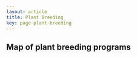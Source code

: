 ```yaml
---
layout: article
title: Plant Breeding
key: page-plant-breeding
---
```


## Map of plant breeding programs

<div id="us-map-container" style="width: 100%; height: 500px;"></div>

<script src="https://d3js.org/d3.v7.min.js"></script>
<script src="https://d3js.org/topojson.v3.min.js"></script>

<script>
document.addEventListener('DOMContentLoaded', function() {
    // Map dimensions
    const width = document.getElementById('us-map-container').offsetWidth;
    const height = 500;
    
    // Plant breeding program data by state
    const breedingPrograms = {
        "AL": { count: 2, institutions: ["Auburn University", "Alabama A&M University"] },
        "CA": { count: 5, institutions: ["UC Davis", "UC Riverside", "Cal Poly SLO", "Fresno State", "Stanford"] },
        "FL": { count: 3, institutions: ["University of Florida", "Florida A&M", "Florida State"] },
        "IA": { count: 2, institutions: ["Iowa State University", "University of Iowa"] },
        "NY": { count: 4, institutions: ["Cornell University", "SUNY", "Columbia", "NYU"] },
        // Add data for other states as needed
    };
    
    // Create SVG
    const svg = d3.select('#us-map-container')
        .append('svg')
        .attr('width', width)
        .attr('height', height);
        
    // Define map projection
    const projection = d3.geoAlbersUsa()
        .scale(width)
        .translate([width / 2, height / 2]);
        
    // Define path generator
    const path = d3.geoPath()
        .projection(projection);
        
    // Create tooltip div
    const tooltip = d3.select("body")
        .append("div")
        .attr("class", "tooltip")
        .style("opacity", 0)
        .style("position", "absolute")
        .style("background-color", "white")
        .style("border", "1px solid #ddd")
        .style("border-radius", "3px")
        .style("padding", "10px")
        .style("pointer-events", "none");
        
    // Load US map data
    d3.json("https://cdn.jsdelivr.net/npm/us-atlas@3/states-10m.json").then(function(us) {
        // Draw states
        svg.append("g")
            .selectAll("path")
            .data(topojson.feature(us, us.objects.states).features)
            .enter()
            .append("path")
            .attr("d", path)
            .attr("fill", function(d) {
                // Get state ID
                const stateId = d.id;
                // Convert numeric ID to state abbreviation
                const stateAbbr = getStateAbbr(stateId);
                // Color based on whether state has data
                return breedingPrograms[stateAbbr] ? "#4CAF50" : "#e0e0e0";
            })
            .attr("stroke", "#fff")
            .attr("stroke-width", 0.5)
            .on("mouseover", function(event, d) {
                // Get state abbreviation
                const stateId = d.id;
                const stateAbbr = getStateAbbr(stateId);
                
                // Debug: Log state ID and abbreviation to console
                console.log("Hovering state ID:", stateId, "Abbreviation:", stateAbbr);
                
                const data = breedingPrograms[stateAbbr];
                
                // Change fill color on hover
                d3.select(this).attr("fill", "#2E7D32");
                
                // Show tooltip with data if available
                if (data) {
                    tooltip.transition()
                        .duration(200)
                        .style("opacity", .9);
                    
                    let tooltipContent = `<strong>${getStateName(stateAbbr)}</strong><br>
                                         Programs: ${data.count}<br>
                                         Institutions:<br>
                                         ${data.institutions.join("<br>")}`;
                                         
                    tooltip.html(tooltipContent)
                        .style("left", (event.pageX + 10) + "px")
                        .style("top", (event.pageY - 28) + "px");
                }
            })
            .on("mouseout", function(event, d) {
                // Fix: Ensure 'd' is properly accessed
                const stateId = d.id;
                const stateAbbr = getStateAbbr(stateId);
                
                // Debug: Log state ID on mouseout
                console.log("Leaving state ID:", stateId, "Abbreviation:", stateAbbr);
                
                d3.select(this).attr("fill", breedingPrograms[stateAbbr] ? "#4CAF50" : "#e0e0e0");
                
                // Hide tooltip
                tooltip.transition()
                    .duration(500)
                    .style("opacity", 0);
            });
    });
    
    // Helper function to convert state ID to abbreviation
    function getStateAbbr(stateId) {
        // Convert stateId to string to ensure proper lookup
        stateId = stateId.toString();
        
        const states = {
            "01": "AL", "02": "AK", "04": "AZ", "05": "AR", "06": "CA", "08": "CO", "09": "CT",
            "10": "DE", "11": "DC", "12": "FL", "13": "GA", "15": "HI", "16": "ID", "17": "IL",
            "18": "IN", "19": "IA", "20": "KS", "21": "KY", "22": "LA", "23": "ME", "24": "MD",
            "25": "MA", "26": "MI", "27": "MN", "28": "MS", "29": "MO", "30": "MT", "31": "NE",
            "32": "NV", "33": "NH", "34": "NJ", "35": "NM", "36": "NY", "37": "NC", "38": "ND",
            "39": "OH", "40": "OK", "41": "OR", "42": "PA", "44": "RI", "45": "SC", "46": "SD",
            "47": "TN", "48": "TX", "49": "UT", "50": "VT", "51": "VA", "53": "WA", "54": "WV",
            "55": "WI", "56": "WY"
        };
        
        // Debug: Check if state ID exists in our mapping
        if (!states[stateId]) {
            console.warn("Missing state ID mapping:", stateId);
        }
        
        return states[stateId];
    }
    
    // Helper function to get full state name
    function getStateName(stateAbbr) {
        const stateNames = {
            "AL": "Alabama", "AK": "Alaska", "AZ": "Arizona", "AR": "Arkansas", "CA": "California",
            "CO": "Colorado", "CT": "Connecticut", "DE": "Delaware", "FL": "Florida", "GA": "Georgia",
            "HI": "Hawaii", "ID": "Idaho", "IL": "Illinois", "IN": "Indiana", "IA": "Iowa",
            "KS": "Kansas", "KY": "Kentucky", "LA": "Louisiana", "ME": "Maine", "MD": "Maryland",
            "MA": "Massachusetts", "MI": "Michigan", "MN": "Minnesota", "MS": "Mississippi", "MO": "Missouri",
            "MT": "Montana", "NE": "Nebraska", "NV": "Nevada", "NH": "New Hampshire", "NJ": "New Jersey",
            "NM": "New Mexico", "NY": "New York", "NC": "North Carolina", "ND": "North Dakota", "OH": "Ohio",
            "OK": "Oklahoma", "OR": "Oregon", "PA": "Pennsylvania", "RI": "Rhode Island", "SC": "South Carolina",
            "SD": "South Dakota", "TN": "Tennessee", "TX": "Texas", "UT": "Utah", "VT": "Vermont",
            "VA": "Virginia", "WA": "Washington", "WV": "West Virginia", "WI": "Wisconsin", "WY": "Wyoming",
            "DC": "District of Columbia"
        };
        return stateNames[stateAbbr] || stateAbbr;
    }
});
</script>

<style>
.tooltip {
    font-family: -apple-system, BlinkMacSystemFont, "Segoe UI", Helvetica, Arial, sans-serif;
    font-size: 14px;
    line-height: 1.4;
    box-shadow: 0 1px 3px rgba(0,0,0,0.12), 0 1px 2px rgba(0,0,0,0.24);
}
</style>

